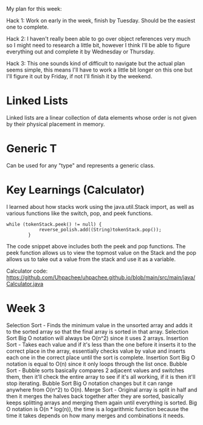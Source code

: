 My plan for this week:

Hack 1: Work on early in the week, finish by Tuesday. Should be the easiest one to complete.

Hack 2: I haven't really been able to go over object references very much so I might need to research a little bit, however I think I'll be able to figure everything out and complete it by Wednesday or Thursday.

Hack 3: This one sounds kind of difficult to navigate but the actual plan seems simple, this means I'll have to work a little bit longer on this one but I'll figure it out by Friday, if not I'll finish it by the weekend.

# Linked Lists
Linked lists are a linear collection of data elements whose order is not given by their physical placement in memory.

# Generic T
Can be used for any "type" and represents a generic class.

# Key Learnings (Calculator)
I learned about how stacks work using the java.util.Stack import, as well as various functions like the switch, pop, and peek functions.
```
while (tokenStack.peek() != null) {
            reverse_polish.add((String)tokenStack.pop());
        }
```
The code snippet above includes both the peek and pop functions. The peek function allows us to view the topmost value on the Stack and the pop allows us to take out a value from the stack and use it as a variable.

Calculator code: https://github.com/Uhpachee/uhpachee.github.io/blob/main/src/main/java/Calculator.java

# Week 3
Selection Sort - Finds the minimum value in the unsorted array and adds it to the sorted array so that the final array is sorted in that array. Selection Sort Big O notation will always be O(n^2) since it uses 2 arrays.
Insertion Sort - Takes each value and if it's less than the one before it inserts it to the correct place in the array, essentially checks value by value and inserts each one in the correct place until the sort is complete. Insertion Sort Big O notation is equal to O(n) since it only loops through the list once.
Bubble Sort - Bubble sorts basically compares 2 adjacent values and switches them, then it'll check the entire array to see if it's all working, if it is then it'll stop iterating. Bubble Sort Big O notation changes but it can range anywhere from O(n^2) to O(n).
Merge Sort - Original array is split in half and then it merges the halves back together after they are sorted, basically keeps splitting arrays and merging them again until everything is sorted. Big O notation is O(n * log(n)), the time is a logarithmic function because the time it takes depends on how many merges and combinations it needs.

